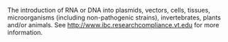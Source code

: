The introduction of RNA or DNA into plasmids, vectors, cells, tissues, microorganisms (including non-pathogenic strains), invertebrates, plants and/or animals.
See http://www.ibc.researchcompliance.vt.edu for more information.
